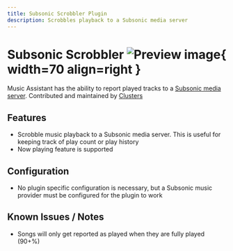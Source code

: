 ```yaml
---
title: Subsonic Scrobbler Plugin
description: Scrobbles playback to a Subsonic media server
---
```


# Subsonic Scrobbler ![Preview image](../assets/icons/subsonic_icon.png){ width=70 align=right }

Music Assistant has the ability to report played tracks to a [Subsonic media server](../music-providers/subsonic/). Contributed and maintained by [Clusters](https://github.com/clusters)

## Features

- Scrobble music playback to a Subsonic media server. This is useful for keeping track of play count or play history
- Now playing feature is supported

## Configuration

- No plugin specific configuration is necessary, but a Subsonic music provider must be configured for the plugin to work

## Known Issues / Notes

- Songs will only get reported as played when they are fully played (90+%)
